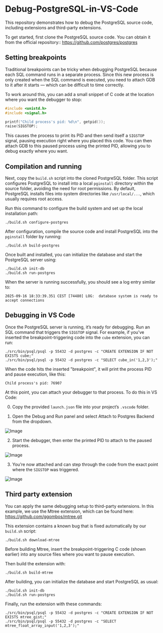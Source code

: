 # Debug-PostgreSQL-in-VS-Code

This repository demonstrates how to debug the PostgreSQL source code, including extensions and third-party extensions.

To get started, first clone the PostgreSQL source code. You can obtain it from the official repository:: https://github.com/postgres/postgres

## Setting breakpoints

Traditional breakpoints can be tricky when debugging PostgreSQL because each SQL command runs in a separate process. Since this new process is only created when the SQL command is executed, you need to attach GDB to it after it starts — which can be difficult to time correctly.

To work around this, you can add a small snippet of C code at the location where you want the debugger to stop:
```c
#include <unistd.h>
#include <signal.h>

printf("Child process's pid: %d\n", getpid());
raise(SIGSTOP);
```

This causes the process to print its PID and then send itself a `SIGSTOP` signal, pausing execution right where you placed this code. You can then attach GDB to this paused process using the printed PID, allowing you to debug exactly where you want.

## Compilation and running

Next, copy the `build.sh` script into the cloned PostgreSQL folder. This script configures PostgreSQL to install into a local `pginstall` directory within the source folder, avoiding the need for root permissions. By default, PostgreSQL installs files into system directories like `/usr/local/...`, which usually requires root access.

Run this command to configure the build system and set up the local installation path:
```
./build.sh configure-postgres
```

After configuration, compile the source code and install PostgreSQL into the `pginstall` folder by running:
```
./build.sh build-postgres
```

Once built and installed, you can initialize the database and start the PostgreSQL server using:
```
./build.sh init-db
./build.sh run-postgres
```

When the server is running successfully, you should see a log entry similar to:
```
2025-09-16 18:33:39.351 CEST [74480] LOG:  database system is ready to accept connections
```

## Debugging in VS Code

Once the PostgreSQL server is running, it’s ready for debugging. Run an SQL command that triggers the `SIGSTOP` signal. For example, if you’ve inserted the breakpoint-triggering code into the `cube` extension, you can run:
```
./src/bin/psql/psql -p 55432 -d postgres -c "CREATE EXTENSION IF NOT EXISTS cube;"
./src/bin/psql/psql -p 55432 -d postgres -c "SELECT cube_in('1,2,3');"
```

When the code hits the inserted "breakpoint", it will print the process PID and pause execution, like this:
```
Child process's pid: 76907
```

At this point, you can attach your debugger to that process. To do this in VS Code:

0. Copy the provided `launch.json` file into your project’s `.vscode` folder.

1. Open the Debug and Run panel and select Attach to Postgres Backend from the dropdown.

![Image](https://github.com/user-attachments/assets/4a5b9de8-32f2-4cf4-919b-451aa19467aa)

2. Start the debugger, then enter the printed PID to attach to the paused process.

![Image](https://github.com/user-attachments/assets/90139776-7c19-42e6-89d0-8b2182ae2d94)

3. You’re now attached and can step through the code from the exact point where the `SIGSTOP` was triggered.

![Image](https://github.com/user-attachments/assets/1a25fc20-f531-4006-a331-66c0652baed9)

## Third party extension

You can apply the same debugging setup to third-party extensions. In this example, we use the Mtree extension, which can be found here: https://github.com/ggombos/mtree.git

This extension contains a known bug that is fixed automatically by our `build.sh` script:
```
./build.sh download-mtree
```

Before building Mtree, insert the breakpoint-triggering C code (shown earlier) into any source files where you want to pause execution.

Then build the extension with:
```
./build.sh build-mtree
```

After building, you can initialize the database and start PostgreSQL as usual:
```
./build.sh init-db
./build.sh run-postgres
```

Finally, run the extension with these commands:
```
./src/bin/psql/psql -p 55432 -d postgres -c "CREATE EXTENSION IF NOT EXISTS mtree_gist;"
./src/bin/psql/psql -p 55432 -d postgres -c "SELECT mtree_float_array_input('1,2,3');"
```
